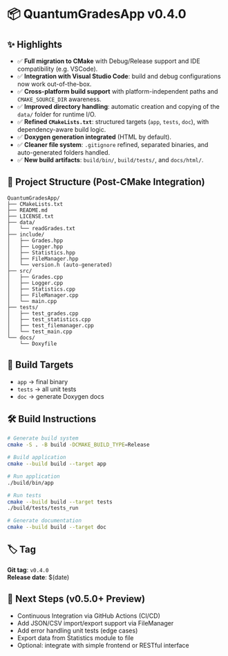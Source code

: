 # 📦 QuantumGradesApp v0.4.0

## ✨ Highlights

- ✅ **Full migration to CMake** with Debug/Release support and IDE compatibility (e.g. VSCode).
- ✅ **Integration with Visual Studio Code**: build and debug configurations now work out-of-the-box.
- ✅ **Cross-platform build support** with platform-independent paths and `CMAKE_SOURCE_DIR` awareness.
- ✅ **Improved directory handling**: automatic creation and copying of the `data/` folder for runtime I/O.
- ✅ **Refined `CMakeLists.txt`**: structured targets (`app`, `tests`, `doc`), with dependency-aware build logic.
- ✅ **Doxygen generation integrated** (HTML by default).
- ✅ **Cleaner file system**: `.gitignore` refined, separated binaries, and auto-generated folders handled.
- ✅ **New build artifacts**: `build/bin/`, `build/tests/`, and `docs/html/`.

## 📁 Project Structure (Post-CMake Integration)

```
QuantumGradesApp/
├── CMakeLists.txt
├── README.md
├── LICENSE.txt
├── data/
│   └── readGrades.txt
├── include/
│   ├── Grades.hpp
│   ├── Logger.hpp
│   ├── Statistics.hpp
│   ├── FileManager.hpp
│   └── version.h (auto-generated)
├── src/
│   ├── Grades.cpp
│   ├── Logger.cpp
│   ├── Statistics.cpp
│   ├── FileManager.cpp
│   └── main.cpp
├── tests/
│   ├── test_grades.cpp
│   ├── test_statistics.cpp
│   ├── test_filemanager.cpp
│   └── test_main.cpp
└── docs/
    └── Doxyfile
```

## 🧪 Build Targets

- `app` → final binary
- `tests` → all unit tests
- `doc` → generate Doxygen docs

## 🛠️ Build Instructions

```bash
# Generate build system
cmake -S . -B build -DCMAKE_BUILD_TYPE=Release

# Build application
cmake --build build --target app

# Run application
./build/bin/app

# Run tests
cmake --build build --target tests
./build/tests/tests_run

# Generate documentation
cmake --build build --target doc
```

## 🏷️ Tag

**Git tag**: `v0.4.0`  
**Release date**: $(date)

## 📌 Next Steps (v0.5.0+ Preview)

- Continuous Integration via GitHub Actions (CI/CD)
- Add JSON/CSV import/export support via FileManager
- Add error handling unit tests (edge cases)
- Export data from Statistics module to file
- Optional: integrate with simple frontend or RESTful interface